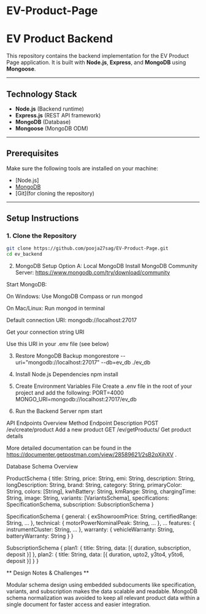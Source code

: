 <!-- @format -->

# EV-Product-Page

# EV Product Backend

This repository contains the backend implementation for the EV Product Page application. It is built with **Node.js**, **Express**, and **MongoDB** using **Mongoose**.

---

## Technology Stack

- **Node.js** (Backend runtime)
- **Express.js** (REST API framework)
- **MongoDB** (Database)
- **Mongoose** (MongoDB ODM)

---

## Prerequisites

Make sure the following tools are installed on your machine:

- [Node.js]
- [MongoDB](https://www.mongodb.com/try/download/community)
- [Git](for cloning the repository)

---

## Setup Instructions

### 1. Clone the Repository

```bash
git clone https://github.com/pooja27sag/EV-Product-Page.git
cd ev_backend
```

2. MongoDB Setup
   Option A: Local MongoDB
   Install MongoDB Community Server: https://www.mongodb.com/try/download/community

Start MongoDB:

On Windows: Use MongoDB Compass or run mongod

On Mac/Linux: Run mongod in terminal

Default connection URI: mongodb://localhost:27017

Get your connection string URI

Use this URI in your .env file (see below)

3. Restore MongoDB Backup
mongorestore --uri="mongodb://localhost:27017" --db=ev_db ./ev_db

4. Install Node.js Dependencies
   npm install

5. Create Environment Variables File
   Create a .env file in the root of your project and add the following:
   PORT=4000
   MONGO_URI=mongodb://localhost:27017/ev_db
6. Run the Backend Server
   npm start

API Endpoints Overview
Method Endpoint Description
POST /ev/create/product Add a new product
GET /ev/getProducts/ Get product details

More detailed documentation can be found in the https://documenter.getpostman.com/view/28589621/2sB2qXjhXV .


Database Schema Overview

ProductSchema
{
  title: String,
  price: String,
  emi: String,
  description: String,
  longDescription: String,
  brand: String,
  category: String,
  primaryColor: String,
  colors: [String],
  kwhBattery: String,
  kmRange: String,
  chargingTime: String,
  image: String,
  variants: [VariantsSchema],
  specifications: SpecificationSchema,
  subscription: SubscriptionSchema
}

SpecificationSchema
{
  general: {
    exShowroomPrice: String,
    certifiedRange: String,
    ...
  },
  technical: {
    motorPowerNominalPeak: String,
    ...
  },
  ...
  features: {
    instrumentCluster: String,
    ...
  },
  warranty: {
    vehicleWarranty: String,
    batteryWarranty: String
  }
}

SubscriptionSchema
{
  plan1: {
    title: String,
    data: [{ duration, subscription, deposit }]
  },
  plan2: {
    title: String,
    data: [{ duration, upto2, y3to4, y5to6, deposit }]
  }
}



** Design Notes & Challenges **

Modular schema design using embedded subdocuments like specification, variants, and subscription makes the data scalable and readable.
MongoDB schema normalization was avoided to keep all relevant product data within a single document for faster access and easier integration.
